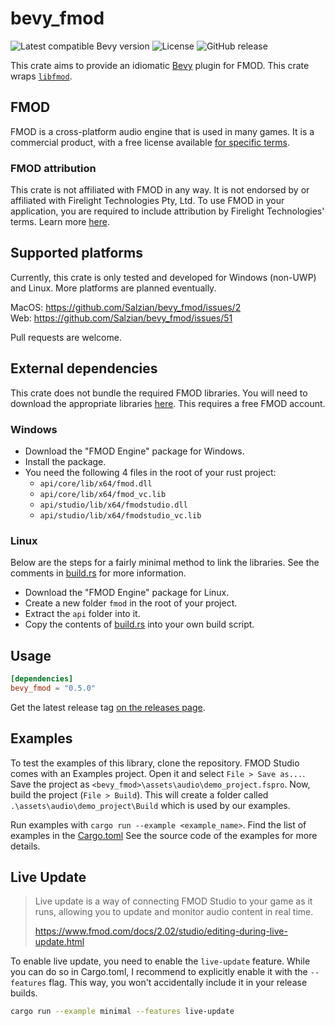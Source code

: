 # bevy_fmod

![Latest compatible Bevy version][Bevy badge]
![License][License img]
![GitHub release][GitHub release img]

This crate aims to provide an idiomatic [Bevy] plugin for FMOD. This crate wraps [`libfmod`][libfmod].

## FMOD

FMOD is a cross-platform audio engine that is used in many games. It is a commercial product, with a free license
available [for specific terms][FMOD licensing].

### FMOD attribution

This crate is not affiliated with FMOD in any way. It is not endorsed by or affiliated with Firelight Technologies Pty,
Ltd. To use FMOD in your application, you are required to include attribution by Firelight Technologies' terms.
Learn more [here][FMOD attribution].

## Supported platforms

Currently, this crate is only tested and developed for Windows (non-UWP) and Linux. More platforms are planned
eventually.

MacOS: <https://github.com/Salzian/bevy_fmod/issues/2>  
Web: <https://github.com/Salzian/bevy_fmod/issues/51>

Pull requests are welcome.

## External dependencies

This crate does not bundle the required FMOD libraries. You will need to download the appropriate
libraries [here][FMOD libraries download].
This requires a free FMOD account.

### Windows

- Download the "FMOD Engine" package for Windows.
- Install the package.
- You need the following 4 files in the root of your rust project:
    - `api/core/lib/x64/fmod.dll`
    - `api/core/lib/x64/fmod_vc.lib`
    - `api/studio/lib/x64/fmodstudio.dll`
    - `api/studio/lib/x64/fmodstudio_vc.lib`

### Linux

Below are the steps for a fairly minimal method to link the libraries. See the comments
in [build.rs](https://github.com/Salzian/bevy_fmod/blob/main/build.rs) for more information.

- Download the "FMOD Engine" package for Linux.
- Create a new folder `fmod` in the root of your project.
- Extract the `api` folder into it.
- Copy the contents of [build.rs](https://github.com/Salzian/bevy_fmod/blob/main/build.rs) into your own build script.

## Usage

```toml
[dependencies]
bevy_fmod = "0.5.0" 
```

Get the latest release tag [on the releases page][GitHub releases].

## Examples

To test the examples of this library, clone the repository. FMOD Studio comes with an Examples project. Open it and
select `File > Save as...`. Save the project as `<bevy_fmod>\assets\audio\demo_project.fspro`.
Now, build the project (`File > Build`). This will create a folder called `.\assets\audio\demo_project\Build` which is
used by our examples.

Run examples with `cargo run --example <example_name>`. Find the list of examples in the [Cargo.toml](./Cargo.toml) See
the source code of the examples for more details.

## Live Update

> Live update is a way of connecting FMOD Studio to your game as it runs,
> allowing you to update and monitor audio content in real time.
>
> <https://www.fmod.com/docs/2.02/studio/editing-during-live-update.html>

To enable live update, you need to enable the `live-update` feature. While you can do so in Cargo.toml, I recommend
to explicitly enable it with the `--features` flag. This way, you won't accidentally include it in your release builds.

```sh
cargo run --example minimal --features live-update
```

[Bevy]: https://bevyengine.org

[Bevy badge]: https://img.shields.io/badge/Bevy-0.14-232326

[FMOD licensing]: https://fmod.com/licensing

[FMOD attribution]: https://fmod.com/attribution

[FMOD libraries download]: https://fmod.com/download#fmodengine

[FMOD revision history]: https://www.fmod.com/docs/2.02/studio/welcome-to-fmod-studio-revision-history.html

[FMOD 2.02.12 img]: https://img.shields.io/badge/FMOD-2.02.12-black

[FMOD 2.02.20 img]: https://img.shields.io/badge/FMOD-2.02.20-black

[libfmod]: https://github.com/lebedec/libfmod

[demo_project]: https://drive.google.com/file/d/13Mxq_jEHXDLuam6M9whNowGUf_KBGKTU/view?usp=sharing

[salzian]: https://salzian.dev

[License img]: https://img.shields.io/badge/License-MIT%20OR%20Apache%202.0-informal

[GitHub releases]: https://github.com/Salzian/bevy_fmod/releases/latest

[GitHub release img]: https://img.shields.io/github/v/release/Salzian/bevy_fmod?filter=v*
